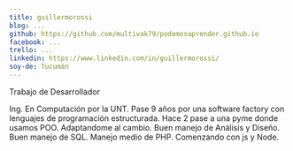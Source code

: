 ```yaml
---
title: guillermorossi
blog: ...
github: https://github.com/multivak79/podemosaprender.github.io
facebook: ...
trello: ...
linkedin: https://www.linkedin.com/in/guillermorossi/
soy-de: Tucumán
---
```


Trabajo de Desarrollador

Ing. En Computación por la UNT.
Pase 9 años por una software factory con lenguajes de programación estructurada. Hace 2 pase a una pyme donde usamos POO. 
Adaptandome al cambio.
Buen manejo de Análisis y Diseño. Buen manejo de SQL. Manejo medio de PHP. Comenzando con js y Node.
